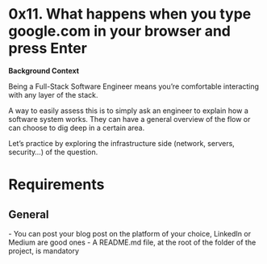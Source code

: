 <h1>0x11. What happens when you type google.com in your browser and press Enter</h1>

<B>Background Context</B>
<p>Being a Full-Stack Software Engineer means you’re comfortable interacting with any layer of the stack.<p>

<p>A way to easily assess this is to simply ask an engineer to explain how a software system works. They can have a general overview of the flow or can choose to dig deep in a certain area.</p>

<p>Let’s practice by exploring the infrastructure side (network, servers, security…) of the question.</p>



<h1>Requirements</h1>
<h2>General</h2>
 - You can post your blog post on the platform of your choice, LinkedIn or Medium are good ones
 - A README.md file, at the root of the folder of the project, is mandatory
